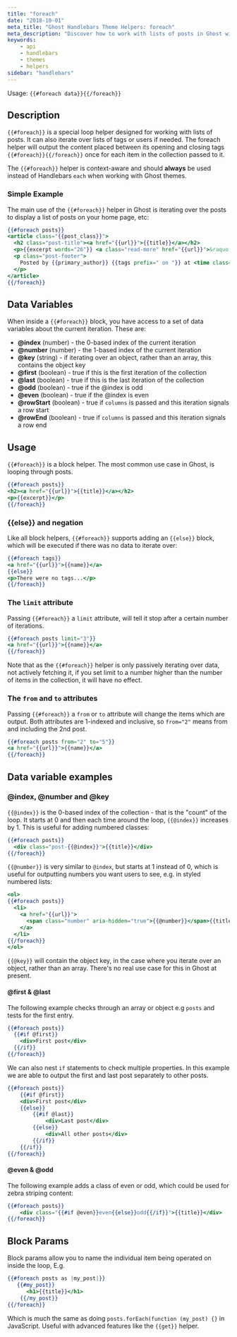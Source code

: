 ```yaml
---
title: "foreach"
date: "2018-10-01"
meta_title: "Ghost Handlebars Theme Helpers: foreach"
meta_description: "Discover how to work with lists of posts in Ghost with the foreach Handlebars helper."
keywords:
    - api
    - handlebars
    - themes
    - helpers
sidebar: "handlebars"
---
```


Usage: `{{#foreach data}}{{/foreach}}`

## Description

`{{#foreach}}` is a special loop helper designed for working with lists of posts. It can also iterate over lists of tags or users if needed. The foreach helper will output the content placed between its opening and closing tags `{{#foreach}}{{/foreach}}` once for each item in the collection passed to it.

The `{{#foreach}}` helper is context-aware and should **always** be used instead of Handlebars `each` when working with Ghost themes.

### Simple Example

The main use of the `{{#foreach}}` helper in Ghost is iterating over the posts to display a list of posts on your home page, etc:

```handlebars
{{#foreach posts}}
<article class="{{post_class}}">
  <h2 class="post-title"><a href="{{url}}">{{title}}</a></h2>
  <p>{{excerpt words="26"}} <a class="read-more" href="{{url}}">&raquo;</a></p>
  <p class="post-footer">
    Posted by {{primary_author}} {{tags prefix=" on "}} at <time class="post-date" datetime="{{date format='YYYY-MM-DD'}}">{{date format="DD MMMM YYYY"}}</time>
  </p>
</article>
{{/foreach}}

```

## Data Variables

When inside a `{{#foreach}}` block, you have access to a set of data variables about the current iteration. These are:

- **@index** (number) - the 0-based index of the current iteration
- **@number** (number) - the 1-based index of the current iteration
- **@key** (string) - if iterating over an object, rather than an array, this contains the object key
- **@first** (boolean) - true if this is the first iteration of the collection
- **@last** (boolean) - true if this is the last iteration of the collection
- **@odd** (boolean) - true if the @index is odd
- **@even** (boolean) - true if the @index is even
- **@rowStart** (boolean) - true if `columns` is passed and this iteration signals a row start
- **@rowEnd** (boolean) - true if `columns` is passed and this iteration signals a row end

## Usage

`{{#foreach}}` is a block helper. The most common use case in Ghost, is looping through posts.

```handlebars
{{#foreach posts}}
<h2><a href="{{url}}">{{title}}</a></h2>
<p>{{excerpt}}</p>
{{/foreach}}
```

### {{else}} and negation

Like all block helpers, `{{#foreach}}` supports adding an `{{else}}` block, which will be executed if there was no data to iterate over:

```handlebars
{{#foreach tags}}
<a href="{{url}}">{{name}}</a>
{{else}}
<p>There were no tags...</p>
{{/foreach}}
```

### The `limit` attribute

Passing `{{#foreach}}` a `limit` attribute, will tell it stop after a certain number of iterations.

```handlebars
{{#foreach posts limit="3"}}
<a href="{{url}}">{{name}}</a>
{{/foreach}}
```

Note that as the `{{#foreach}}` helper is only passively iterating over data, not actively fetching it, if you set limit to a number higher than the number of items in the collection, it will have no effect.

### The `from` and `to` attributes

Passing  `{{#foreach}}` a `from` or `to` attribute will change the items which are output. Both attributes are 1-indexed and inclusive,  so `from="2"` means from and including the 2nd post.

```handlebars
{{#foreach posts from="2" to="5"}}
<a href="{{url}}">{{name}}</a>
{{/foreach}}
```

## Data variable examples

### @index, @number and @key

`{{@index}}` is the 0-based index of the collection - that is the "count" of the loop. It starts at 0 and then each time around the loop, `{{@index}}` increases by 1. This is useful for adding numbered classes:

```handlebars
{{#foreach posts}}
  <div class="post-{{@index}}">{{title}}</div>
{{/foreach}}
```

`{{@number}}` is very similar to `@index`, but starts at 1 instead of 0, which is useful for outputting numbers you want users to see, e.g. in styled numbered lists:

```handlebars
<ol>
{{#foreach posts}}
  <li>
    <a href="{{url}}">
      <span class="number" aria-hidden="true">{{@number}}</span>{{title}}
    </a>
  </li>
{{/foreach}}
</ol>
```

`{{@key}}` will contain the object key, in the case where you iterate over an object, rather than an array. There's no real use case for this in Ghost at present.

#### @first & @last

The following example checks through an array or object e.g `posts` and tests for the first entry.

```handlebars
{{#foreach posts}}
  {{#if @first}}
    <div>First post</div>
  {{/if}}
{{/foreach}}
```

We can also nest `if` statements to check multiple properties. In this example we are able to output the first and last post separately to other posts.

```handlebars
{{#foreach posts}}
    {{#if @first}}
    <div>First post</div>
    {{else}}
        {{#if @last}}
            <div>Last post</div>
        {{else}}
            <div>All other posts</div>
        {{/if}}
    {{/if}}
{{/foreach}}
```

#### @even & @odd

The following example adds a class of even or odd, which could be used for zebra striping content:

```handlebars
{{#foreach posts}}
    <div class="{{#if @even}}even{{else}}odd{{/if}}">{{title}}</div>
{{/foreach}}
```

## Block Params

Block params allow you to name the individual item being operated on inside the loop, E.g.

```handlebars
{{#foreach posts as |my_post|}}
   {{#my_post}}
      <h1>{{title}}</h1>
    {{/my_post}}
{{/foreach}}
```

Which is much the same as doing `posts.forEach(function (my_post) {}` in JavaScript. Useful with advanced features like the `{{get}}` helper.

